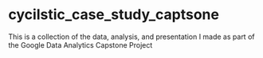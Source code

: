 # cycilstic_case_study_captsone
This is a collection of the data, analysis, and presentation I made as part of the Google Data Analytics Capstone Project
